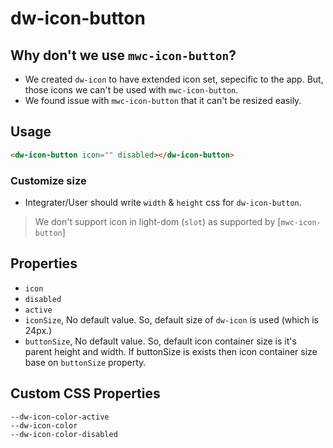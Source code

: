 # dw-icon-button

## Why don't we use `mwc-icon-button`?
- We created `dw-icon` to have extended icon set, sepecific to the app. But, those icons we can't be used with 
`mwc-icon-button`. 
- We found issue with `mwc-icon-button` that it can't be resized easily.


## Usage
```html
<dw-icon-button icon="" disabled></dw-icon-button>
```

### Customize size
- Integrater/User should write `width` & `height` css for `dw-icon-button`.

> We don't support icon in light-dom (`slot`) as supported by [`mwc-icon-button`]

## Properties
- `icon`
- `disabled`
- `active`
- `iconSize`, No default value. So, default size of `dw-icon` is used (which is 24px.)
- `buttonSize`, No default value. So, default icon container size is it's parent height and width. If buttonSize is exists then icon container size base on `buttonSize` property.

## Custom CSS Properties

```
--dw-icon-color-active
--dw-icon-color
--dw-icon-color-disabled
```

